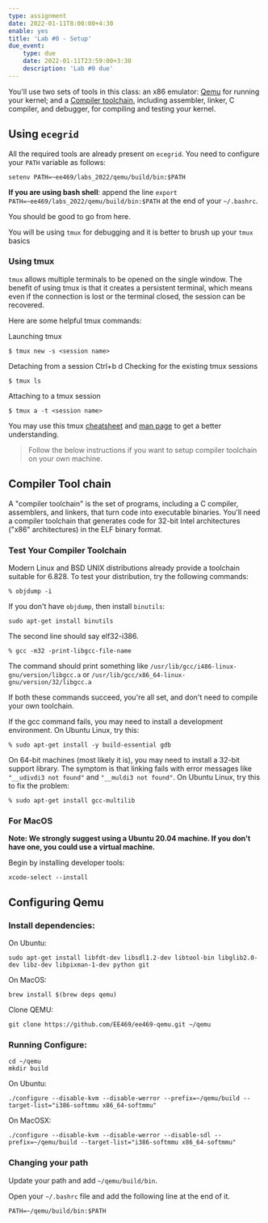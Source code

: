 ```yaml
---
type: assignment
date: 2022-01-11T8:00:00+4:30
enable: yes
title: 'Lab #0 - Setup'
due_event: 
    type: due
    date: 2022-01-11T23:59:00+3:30
    description: 'Lab #0 due'
---
```

You'll use two sets of tools in this class: an x86 emulator: [Qemu](#configuring-qemu) for running your kernel; and 
a [Compiler toolchain](#compiler-tool-chain), including assembler, linker, C compiler, and
debugger, for compiling and testing your kernel.

## Using `ecegrid`
All the required tools are already present on `ecegrid`. You need to configure your `PATH` variable as follows:
```
setenv PATH=~ee469/labs_2022/qemu/build/bin:$PATH
```

**If you are using bash shell**: append the line `export PATH=~ee469/labs_2022/qemu/build/bin:$PATH` at the end of your `~/.bashrc`.

You should be good to go from here.

You will be using `tmux` for debugging and it is better to brush up your `tmux` basics

### Using tmux
`tmux` allows multiple terminals to be opened on the single window.
The benefit of using tmux is that it creates a persistent terminal, which means even if the connection 
is lost or the terminal closed, the session can be recovered.

Here are some helpful tmux commands:

Launching tmux
```
$ tmux new -s <session name>
```
Detaching from a session
Ctrl+b d
Checking for the existing tmux sessions
```
$ tmux ls
```
Attaching to a tmux session
```
$ tmux a -t <session name>
```

You may use this tmux [cheatsheet](https://tmuxcheatsheet.com/) and [man page](https://man7.org/linux/man-pages/man1/tmux.1.html) 
to get a better understanding.

> Follow the below instructions if you want to setup compiler toolchain on your own machine.

## Compiler Tool chain
A "compiler toolchain" is the set of programs, including a C compiler, assemblers, and linkers, that turn code into 
executable binaries. You'll need a compiler toolchain that generates code for 32-bit Intel architectures ("x86" architectures) in the ELF binary format.

### Test Your Compiler Toolchain
Modern Linux and BSD UNIX distributions already provide a toolchain suitable for 6.828. To test your distribution, try the following commands:

```
% objdump -i
```

If you don't have `objdump`, then install `binutils`:

```
sudo apt-get install binutils
```
The second line should say elf32-i386.

```
% gcc -m32 -print-libgcc-file-name
```

The command should print something like `/usr/lib/gcc/i486-linux-gnu/version/libgcc.a` or `/usr/lib/gcc/x86_64-linux-gnu/version/32/libgcc.a`

If both these commands succeed, you're all set, and don't need to compile your own toolchain.

If the gcc command fails, you may need to install a development environment. On Ubuntu Linux, try this:

```
% sudo apt-get install -y build-essential gdb
```

On 64-bit machines (most likely it is), you may need to install a 32-bit support library. The symptom is that linking fails with 
error messages like `"__udivdi3 not found"` and `"__muldi3 not found"`. 
On Ubuntu Linux, try this to fix the problem:

```
% sudo apt-get install gcc-multilib
```

### For MacOS

**Note: We strongly suggest using a Ubuntu 20.04 machine. If you don't have one, you could use a virtual machine.**

Begin by installing developer tools:
```
xcode-select --install
```
## Configuring Qemu

### Install dependencies:

On Ubuntu:

```
sudo apt-get install libfdt-dev libsdl1.2-dev libtool-bin libglib2.0-dev libz-dev libpixman-1-dev python git
```

On MacOS:

```
brew install $(brew deps qemu)
```

Clone QEMU:

```
git clone https://github.com/EE469/ee469-qemu.git ~/qemu
```

### Running Configure:

```
cd ~/qemu
mkdir build
```

On Ubuntu:

```
./configure --disable-kvm --disable-werror --prefix=~/qemu/build --target-list="i386-softmmu x86_64-softmmu"
```

On MacOSX:

```
./configure --disable-kvm --disable-werror --disable-sdl --prefix=~/qemu/build --target-list="i386-softmmu x86_64-softmmu"
```

### Changing your path

Update your path and add `~/qemu/build/bin`.

Open your `~/.bashrc` file and add the following line at the end of it.

```
PATH=~/qemu/build/bin:$PATH
```